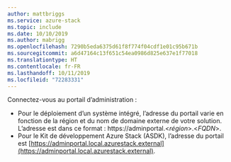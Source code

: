 ```yaml
---
author: mattbriggs
ms.service: azure-stack
ms.topic: include
ms.date: 10/10/2019
ms.author: mabrigg
ms.openlocfilehash: 7290b5eda6375d61f8f774f04cdf1e01c95b671b
ms.sourcegitcommit: a6d47164c13f651c54ea0986d825e637e1f77018
ms.translationtype: HT
ms.contentlocale: fr-FR
ms.lasthandoff: 10/11/2019
ms.locfileid: "72283331"
---
```

Connectez-vous au portail d’administration :
- Pour le déploiement d’un système intégré, l’adresse du portail varie en fonction de la région et du nom de domaine externe de votre solution. L’adresse est dans ce format : https://adminportal.&lt;*région*&gt;.&lt;*FQDN*&gt;.
- Pour le Kit de développement Azure Stack (ASDK), l’adresse du portail est [https://adminportal.local.azurestack.external](https://adminportal.local.azurestack.external).